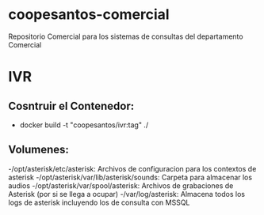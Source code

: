 # coopesantos-comercial
Repositorio Comercial para los sistemas de consultas del departamento Comercial 


# IVR
## Cosntruir el Contenedor:
- docker build -t "coopesantos/ivr:tag" ./

## Volumenes:
-/opt/asterisk/etc/asterisk: Archivos de configuracion para los contextos de asterisk 
-/opt/asterisk/var/lib/asterisk/sounds: Carpeta para almacenar los audios
-/opt/asterisk/var/spool/asterisk: Archivos de grabaciones de Asterisk (por si se llega a ocupar)
-/var/log/asterisk: Almacena todos los logs de asterisk incluyendo los de consulta con MSSQL
